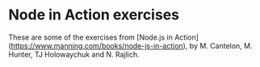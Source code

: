 # Node in Action exercises

These are some of the exercises from [Node.js in Action]
(https://www.manning.com/books/node-js-in-action), by M. Cantelon,
M. Hunter, TJ Holowaychuk and N. Rajlich.
